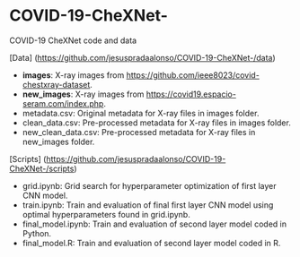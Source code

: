 # COVID-19-CheXNet-
COVID-19 CheXNet code and data

[Data] (https://github.com/jesuspradaalonso/COVID-19-CheXNet-/data)

- **images**: X-ray images from <https://github.com/ieee8023/covid-chestxray-dataset>.
- **new_images**: X-ray images from <https://covid19.espacio-seram.com/index.php>.
- metadata.csv: Original metadata for X-ray files in images folder.
- clean_data.csv: Pre-processed metadata for X-ray files in images folder.
- new_clean_data.csv: Pre-processed metadata for X-ray files in new_images folder.

[Scripts] (https://github.com/jesuspradaalonso/COVID-19-CheXNet-/scripts)

- grid.ipynb: Grid search for hyperparameter optimization of first layer CNN model.
- train.ipynb: Train and evaluation of final first layer CNN model using optimal hyperparameters found in grid.ipynb.
- final_model.ipynb: Train and evaluation of second layer model coded in Python.
- final_model.R: Train and evaluation of second layer model coded in R.